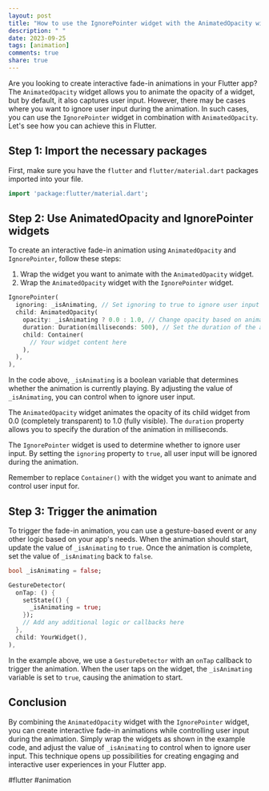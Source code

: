 ```yaml
---
layout: post
title: "How to use the IgnorePointer widget with the AnimatedOpacity widget for interactive fade-in animations"
description: " "
date: 2023-09-25
tags: [animation]
comments: true
share: true
---
```


Are you looking to create interactive fade-in animations in your Flutter app? The `AnimatedOpacity` widget allows you to animate the opacity of a widget, but by default, it also captures user input. However, there may be cases where you want to ignore user input during the animation. In such cases, you can use the `IgnorePointer` widget in combination with `AnimatedOpacity`. Let's see how you can achieve this in Flutter.

## Step 1: Import the necessary packages

First, make sure you have the `flutter` and `flutter/material.dart` packages imported into your file.

```dart
import 'package:flutter/material.dart';
```

## Step 2: Use AnimatedOpacity and IgnorePointer widgets

To create an interactive fade-in animation using `AnimatedOpacity` and `IgnorePointer`, follow these steps:

1. Wrap the widget you want to animate with the `AnimatedOpacity` widget.
2. Wrap the `AnimatedOpacity` widget with the `IgnorePointer` widget.

```dart
IgnorePointer(
  ignoring: _isAnimating, // Set ignoring to true to ignore user input during animation
  child: AnimatedOpacity(
    opacity: _isAnimating ? 0.0 : 1.0, // Change opacity based on animation state
    duration: Duration(milliseconds: 500), // Set the duration of the animation
    child: Container(
      // Your widget content here
    ),
  ),
),
```

In the code above, `_isAnimating` is a boolean variable that determines whether the animation is currently playing. By adjusting the value of `_isAnimating`, you can control when to ignore user input.

The `AnimatedOpacity` widget animates the opacity of its child widget from 0.0 (completely transparent) to 1.0 (fully visible). The `duration` property allows you to specify the duration of the animation in milliseconds.

The `IgnorePointer` widget is used to determine whether to ignore user input. By setting the `ignoring` property to `true`, all user input will be ignored during the animation.

Remember to replace `Container()` with the widget you want to animate and control user input for.

## Step 3: Trigger the animation

To trigger the fade-in animation, you can use a gesture-based event or any other logic based on your app's needs. When the animation should start, update the value of `_isAnimating` to `true`. Once the animation is complete, set the value of `_isAnimating` back to `false`.

```dart
bool _isAnimating = false;

GestureDetector(
  onTap: () {
    setState(() {
      _isAnimating = true;
    });
    // Add any additional logic or callbacks here
  },
  child: YourWidget(),
),
```

In the example above, we use a `GestureDetector` with an `onTap` callback to trigger the animation. When the user taps on the widget, the `_isAnimating` variable is set to `true`, causing the animation to start.

## Conclusion

By combining the `AnimatedOpacity` widget with the `IgnorePointer` widget, you can create interactive fade-in animations while controlling user input during the animation. Simply wrap the widgets as shown in the example code, and adjust the value of `_isAnimating` to control when to ignore user input. This technique opens up possibilities for creating engaging and interactive user experiences in your Flutter app.

#flutter #animation